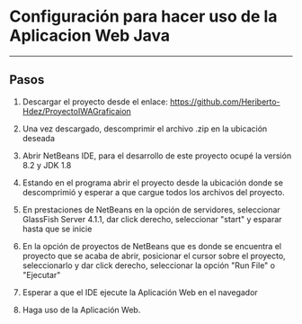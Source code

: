 # Configuración para hacer uso de la Aplicacion Web Java
---
Pasos
---

1. Descargar el proyecto desde el enlace: https://github.com/Heriberto-Hdez/ProyectoIWAGraficaion

1. Una vez descargado, descomprimir el archivo .zip en la ubicación deseada

1. Abrir NetBeans IDE, para el desarrollo de este proyecto ocupé la versión 8.2 y JDK 1.8

1. Estando en el programa abrir el proyecto desde la ubicación donde se descomprimió y esperar a que cargue todos los archivos del proyecto.

1. En prestaciones de NetBeans en la opción de servidores, seleccionar GlassFish Server 4.1.1, dar click derecho, seleccionar "start"  y esparar hasta que se inicie

1. En la opción de proyectos de NetBeans que es donde se encuentra el proyecto que se acaba de abrir, posicionar el cursor sobre el proyecto, seleccionarlo y dar click derecho, seleccionar la opción "Run File" o "Ejecutar"

1. Esperar a que el IDE ejecute la Aplicación Web en el navegador

1. Haga uso de la Aplicación Web.




